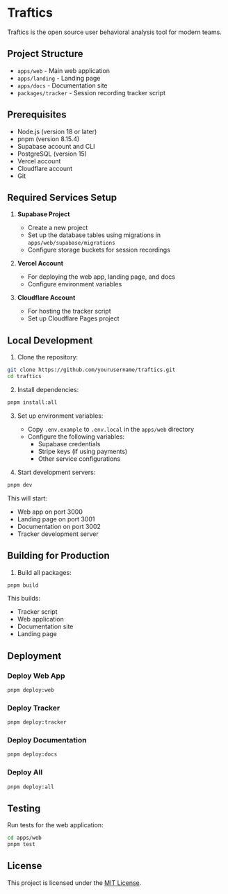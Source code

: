 # Traftics

Traftics is the open source user behavioral analysis tool for modern teams.

## Project Structure

- `apps/web` - Main web application
- `apps/landing` - Landing page
- `apps/docs` - Documentation site
- `packages/tracker` - Session recording tracker script

## Prerequisites

- Node.js (version 18 or later)
- pnpm (version 8.15.4)
- Supabase account and CLI
- PostgreSQL (version 15)
- Vercel account
- Cloudflare account
- Git

## Required Services Setup

1. **Supabase Project**
   - Create a new project
   - Set up the database tables using migrations in `apps/web/supabase/migrations`
   - Configure storage buckets for session recordings

2. **Vercel Account**
   - For deploying the web app, landing page, and docs
   - Configure environment variables

3. **Cloudflare Account**
   - For hosting the tracker script
   - Set up Cloudflare Pages project

## Local Development

1. Clone the repository:

```bash
git clone https://github.com/yourusername/traftics.git
cd traftics
```

2. Install dependencies:
```bash
pnpm install:all
```

3. Set up environment variables:
   - Copy `.env.example` to `.env.local` in the `apps/web` directory
   - Configure the following variables:
     - Supabase credentials
     - Stripe keys (if using payments)
     - Other service configurations

4. Start development servers:
```bash
pnpm dev
```

This will start:
- Web app on port 3000
- Landing page on port 3001
- Documentation on port 3002
- Tracker development server

## Building for Production

1. Build all packages:
```bash
pnpm build
```

This builds:
- Tracker script
- Web application
- Documentation site
- Landing page

## Deployment

### Deploy Web App
```bash
pnpm deploy:web
```

### Deploy Tracker
```bash
pnpm deploy:tracker
```

### Deploy Documentation
```bash
pnpm deploy:docs
```

### Deploy All
```bash
pnpm deploy:all
```

## Testing

Run tests for the web application:
```bash
cd apps/web
pnpm test
```

## License

This project is licensed under the [MIT License](LICENSE).
